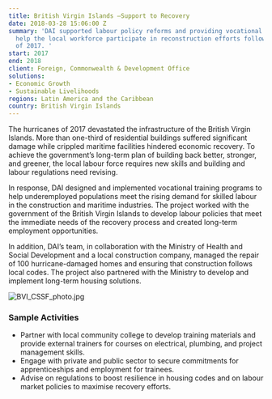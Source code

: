 ```yaml
---
title: British Virgin Islands —Support to Recovery
date: 2018-03-28 15:06:00 Z
summary: 'DAI supported labour policy reforms and providing vocational training to
  help the local workforce participate in reconstruction efforts following the hurricanes
  of 2017. '
start: 2017
end: 2018
client: Foreign, Commonwealth & Development Office
solutions:
- Economic Growth
- Sustainable Livelihoods
regions: Latin America and the Caribbean
country: British Virgin Islands
---
```


The hurricanes of 2017 devastated the infrastructure of the British Virgin Islands. More than one-third of residential buildings suffered significant damage while crippled maritime facilities hindered economic recovery. To achieve the government’s long-term plan of building back better, stronger, and greener, the local labour force requires new skills and building and labour regulations need revising.

In response, DAI designed and implemented vocational training programs to help underemployed populations meet the rising demand for skilled labour in the construction and maritime industries. The project worked with the government of the British Virgin Islands to develop labour policies that meet the immediate needs of the recovery process and created long-term employment opportunities.

In addition, DAI’s team, in collaboration with the Ministry of Health and Social Development and a local construction company, managed the repair of 100 hurricane-damaged homes and ensuring that construction follows local codes. The project also partnered with the Ministry to develop and implement long-term housing solutions.

![BVI_CSSF_photo.jpg](/uploads/BVI_CSSF_photo.jpg)

### Sample Activities

* Partner with local community college to develop training materials and provide external trainers for courses on electrical, plumbing, and project management skills.
* Engage with private and public sector to secure commitments for apprenticeships and employment for trainees.
* Advise on regulations to boost resilience in housing codes and on labour market policies to maximise recovery efforts.
